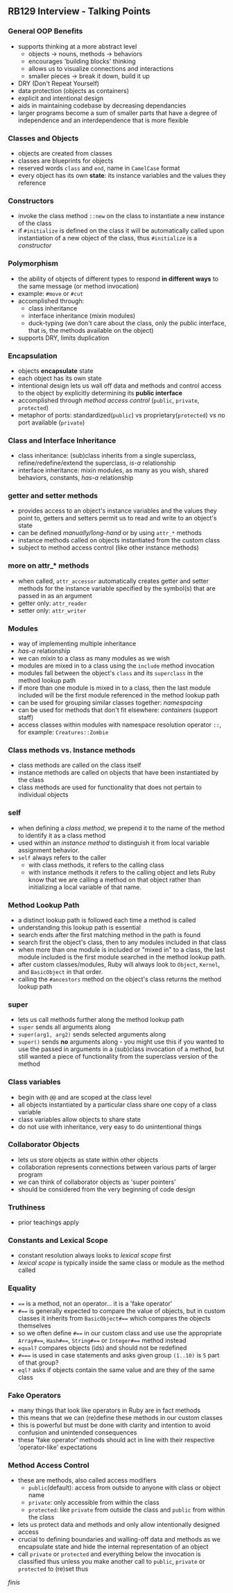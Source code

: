 ## RB129 Interview - Talking Points

### General OOP Benefits
- supports thinking at a more abstract level 
	- objects -> nouns, methods -> behaviors
	- encourages 'building blocks' thinking
	- allows us to visualize connections and interactions
	- smaller pieces -> break it down, build it up
- DRY (Don't Repeat Yourself)
- data protection (objects as containers)
- explicit and intentional design
- aids in maintaining codebase by decreasing dependancies
- larger programs become a sum of smaller parts that have a degree of independence and an interdependence that is more flexible

### Classes and Objects
- objects are created from classes
- classes are blueprints for objects
- reserved words `class` and `end`, name in `CamelCase` format
- every object has its own **state**: its instance variables and the values they reference

### Constructors
- invoke the class method `::new` on the class to instantiate a new instance of the class
- if `#initialize` is defined on the class it will be automatically called upon instantiation of a new object of the class, thus `#initialize` is a *constructor*

### Polymorphism
- the ability of objects of different types to respond **in different ways** to the same message (or method invocation)
- example: `#move` or `#cut`
- accomplished through:
	- class inheritance 
	- interface inheritance (mixin modules)
	- duck-typing (we don't care about the class, only the public interface, that is, the methods available on the object)
- supports DRY, limits duplication

### Encapsulation
- objects **encapsulate** state
- each object has its own state
- intentional design lets us wall off data and methods and control access to the object by explicitly determining its **public interface**
- accomplished through *method access control* (`public`, `private`, `protected`)
- metaphor of ports: standardized(`public`) vs proprietary(`protected`) vs no port available (`private`)

### Class and Interface Inheritance
- class inheritance: (sub)class inherits from a single superclass, refine/redefine/extend the superclass, *is-a* relationship
- interface inheritance: mixin modules, as many as you wish, shared behaviors, constants, *has-a* relationship

### getter and setter methods
- provides access to an object's instance variables and the values they point to, getters and setters permit us to read and write to an object's state
- can be defined *manually/long-hand* or by using `attr_*` methods
- instance methods called on objects instantiated from the custom class
- subject to method access control (like other instance methods)

### more on attr_* methods
- when called, `attr_accessor` automatically creates getter and setter methods for the instance variable specified by the symbol(s) that are passed in as an argument
- getter only: `attr_reader`
- setter only: `attr_writer`

### Modules
- way of implementing multiple inheritance
- *has-a* relationship
- we can *mixin* to a class as many modules as we wish
- modules are mixed in to a class using the `include` method invocation
- modules fall between the object's `class` and its `superclass` in the method lookup path
- if more than one module is mixed in to a class, then the last module included will be the first module referenced in the method lookup path
- can be used for grouping similar classes together: *namespacing*
- can be used for methods that don't fit elsewhere: *containers* (support staff)
- access classes within modules with namespace resolution operator `::`, for example: `Creatures::Zombie`

### Class methods vs. Instance methods
- class methods are called on the class itself
- instance methods are called on objects that have been instantiated by the class
- class methods are used for functionality that does not pertain to individual objects

### self
- when defining a *class method*, we prepend it to the name of the method to identify it as a class method
- used within an *instance method* to distinguish it from local variable assignment behavior.
- `self` always refers to the caller
	- with class methods, it refers to the calling class 
	- with instance methods it refers to the calling object and lets Ruby know that we are calling a method on that object rather than initializing a local variable of that name.

### Method Lookup Path
- a distinct lookup path is followed each time a method is called
- understanding this lookup path is essential 
- search ends after the first matching method in the path is found
- search first the object's class, then to any modules included in that class
- when more than one module is included or "mixed in" to a class, the last module included is the first module searched in the method lookup path. 
- after custom classes/modules, Ruby will always look to `Object`, `Kernel`, and `BasicObject` in that order.
- calling the `#ancestors` method on the object's class returns the method lookup path

### super
- lets us call methods further along the method lookup path
- `super` sends all arguments along
- `super(arg1, arg2)` sends selected arguments along
- `super()` sends **no** arguments along - you might use this if you wanted to use the passed in arguments in a (sub)class invocation of a method, but still wanted a piece of functionality from the superclass version of the method

### Class variables
- begin with `@@` and are scoped at the class level
- all objects instantiated by a particular class share one copy of a class variable
- class variables allow objects to share state
- do not use with inheritance, very easy to do unintentional things

### Collaborator Objects
- lets us store objects as state within other objects
- collaboration represents connections between various parts of larger program
- we can think of collaborator objects as 'super pointers'
- should be considered from the very beginning of code design

### Truthiness
- prior teachings apply

### Constants and Lexical Scope
- constant resolution always looks to *lexical scope* first
- *lexical scope* is typically inside the same class or module as the method called

### Equality
- `==` is a method, not an operator... it is a 'fake operator'
- `#==` is generally expected to compare the value of objects, but in custom classes it inherits from `BasicObject#==` which compares the objects themselves
- so we often define `#==` in our custom class and use use the appropriate `Array#==`, `Hash#==`, `String#==` or `Integer#==` method instead
- `equal?` compares objects (ids) and should not be redefined
- `#===` is used in case statements and asks given group `(1..10)` is `5` part of that group?
- `eql?` asks if objects contain the same value and are they of the same class

### Fake Operators
- many things that look like operators in Ruby are in fact methods
- this means that we can ‌(re)define these methods in our custom classes
- this is powerful but must be done with clarity and intention to avoid confusion and unintended consequences
- these 'fake operator' methods should act in line with their respective 'operator-like' expectations

### Method Access Control
- these are methods, also called access modifiers
	- `public`(default): access from outside to anyone with class or object name
	- `private`: only accessible from within the class
	- `protected`: like `private` from outside the class and `public` from within the class
- lets us protect data and methods and only allow intentionally designed access
- crucial to defining boundaries and walling-off data and methods as we encapsulate state and hide the internal representation of an object
- call `private` or `protected` and everything below the invocation is classified thus unless you make another call to `public`, `private` or `protected` to (re)set thus

*finis*
